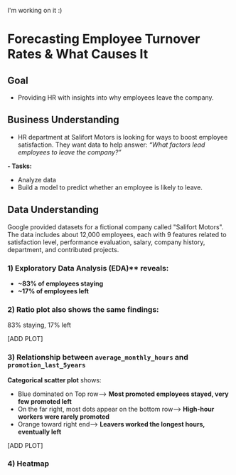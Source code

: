 I'm working on it :)

# Forecasting Employee Turnover Rates & What Causes It

## Goal
- Providing HR with insights into why employees leave the company.

## Business Understanding
- HR department at Salifort Motors is looking for ways to boost employee satisfaction. They want data to help answer: _“What factors lead employees to leave the company?”_
  
**- Tasks:**
  * Analyze data 
  * Build a model to predict whether an employee is likely to leave.

## Data Understanding
Google provided datasets for a fictional company called "Salifort Motors". The data includes about 12,000 employees, each with 9 features related to satisfaction level, performance evaluation, salary, company history, department, and contributed projects.

### 1) Exploratory Data Analysis (EDA)** reveals:
  * **~83% of employees staying**
  * **~17% of employees left**
    
### 2) Ratio plot also shows the same findings: 
   83% staying, 17% left

  [ADD PLOT]


### 3) Relationship between ```average_monthly_hours``` and ```promotion_last_5years```
  
  **Categorical scatter plot** shows:
  * Blue dominated on Top row--> **Most promoted employees stayed, very few promoted left**
  * On the far right, most dots appear on the bottom row--> **High-hour workers were rarely promoted**
  * Orange toward right end--> **Leavers worked the longest hours, eventually left**


  
 [ADD PLOT]


 ### 4) Heatmap
